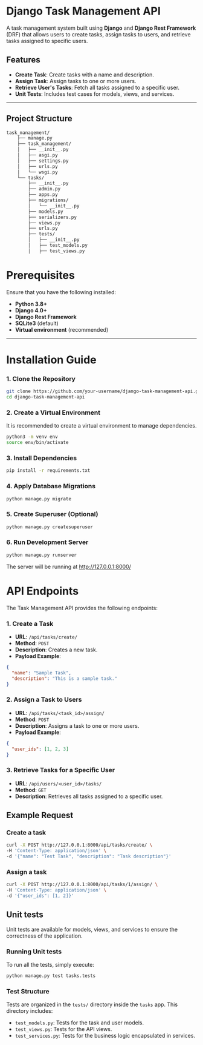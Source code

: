 # Django Task Management API

A task management system built using **Django** and **Django Rest Framework** (DRF) that allows users to create tasks, assign tasks to users, and retrieve tasks assigned to specific users.

## Features

- **Create Task**: Create tasks with a name and description.
- **Assign Task**: Assign tasks to one or more users.
- **Retrieve User's Tasks**: Fetch all tasks assigned to a specific user.
- **Unit Tests**: Includes test cases for models, views, and services.

---

## Project Structure

```bash
task_management/
    ├── manage.py
    ├── task_management/
    │   ├── __init__.py
    │   ├── asgi.py
    │   ├── settings.py
    │   ├── urls.py
    │   └── wsgi.py
    └── tasks/
        ├── __init__.py
        ├── admin.py
        ├── apps.py
        ├── migrations/
        │   └── __init__.py
        ├── models.py
        ├── serializers.py
        ├── views.py
        ├── urls.py
        ├── tests/
        │   ├── __init__.py
        │   ├── test_models.py
        │   ├── test_views.py
```

# Prerequisites

Ensure that you have the following installed:

- **Python 3.8+**
- **Django 4.0+**
- **Django Rest Framework**
- **SQLite3** (default)
- **Virtual environment** (recommended)

---

# Installation Guide

### 1. Clone the Repository

```bash
git clone https://github.com/your-username/django-task-management-api.git
cd django-task-management-api
```

### 2. Create a Virtual Environment
It is recommended to create a virtual environment to manage dependencies.

```bash
python3 -m venv env
source env/bin/activate
```

### 3. Install Dependencies
```bash
pip install -r requirements.txt
```

### 4. Apply Database Migrations
```bash
python manage.py migrate
```

### 5. Create Superuser (Optional)
```bash
python manage.py createsuperuser
```

### 6. Run Development Server
```bash
python manage.py runserver
```
The server will be running at http://127.0.0.1:8000/

# API Endpoints

The Task Management API provides the following endpoints:

### 1. Create a Task

- **URL**: `/api/tasks/create/`
- **Method**: `POST`
- **Description**: Creates a new task.
- **Payload Example**:

```json
{
  "name": "Sample Task",
  "description": "This is a sample task."
}
```

### 2. Assign a Task to Users
- **URL**: `/api/tasks/<task_id>/assign/`
- **Method**: `POST`
- **Description**: Assigns a task to one or more users.
- **Payload Example**:

```json
{
  "user_ids": [1, 2, 3]
}
```

### 3. Retrieve Tasks for a Specific User
- **URL**: `/api/users/<user_id>/tasks/`
- **Method**: `GET`
- **Description**: Retrieves all tasks assigned to a specific user.

## Example Request

### Create a task

```bash
curl -X POST http://127.0.0.1:8000/api/tasks/create/ \
-H 'Content-Type: application/json' \
-d '{"name": "Test Task", "description": "Task description"}'
```

### Assign a task
```bash
curl -X POST http://127.0.0.1:8000/api/tasks/1/assign/ \
-H 'Content-Type: application/json' \
-d '{"user_ids": [1, 2]}'
```

## Unit tests
Unit tests are available for models, views, and services to ensure the correctness of the application.

### Running Unit tests
To run all the tests, simply execute:

```bash
python manage.py test tasks.tests
```

### Test Structure
Tests are organized in the `tests/` directory inside the `tasks` app. This directory includes:

- `test_models.py`: Tests for the task and user models.
- `test_views.py`: Tests for the API views.
- `test_services.py`: Tests for the business logic encapsulated in services.
